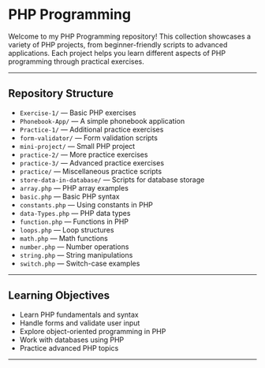 # PHP Programming

Welcome to my PHP Programming repository! This collection showcases a variety of PHP projects, from beginner-friendly scripts to advanced applications. Each project helps you learn different aspects of PHP programming through practical exercises.

---

## Repository Structure

- `Exercise-1/` — Basic PHP exercises  
- `Phonebook-App/` — A simple phonebook application  
- `Practice-1/` — Additional practice exercises  
- `form-validator/` — Form validation scripts  
- `mini-project/` — Small PHP project  
- `practice-2/` — More practice exercises  
- `practice-3/` — Advanced practice exercises  
- `practice/` — Miscellaneous practice scripts  
- `store-data-in-database/` — Scripts for database storage  
- `array.php` — PHP array examples  
- `basic.php` — Basic PHP syntax  
- `constants.php` — Using constants in PHP  
- `data-Types.php` — PHP data types  
- `function.php` — Functions in PHP  
- `loops.php` — Loop structures  
- `math.php` — Math functions  
- `number.php` — Number operations  
- `string.php` — String manipulations  
- `switch.php` — Switch-case examples  

---

## Learning Objectives

- Learn PHP fundamentals and syntax  
- Handle forms and validate user input  
- Explore object-oriented programming in PHP  
- Work with databases using PHP  
- Practice advanced PHP topics  

---
